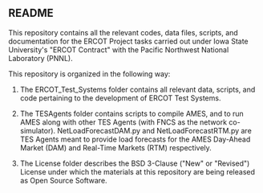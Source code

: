 ## README

This repository contains all the relevant codes, data files, scripts, and documentation for the ERCOT Project tasks carried out under Iowa State University's "ERCOT Contract" with the Pacific Northwest National Laboratory (PNNL).

This repository is organized in the following way:

1. The ERCOT_Test_Systems folder contains all relevant data, scripts, and code pertaining to the development of ERCOT Test Systems.

2. The TESAgents folder contains scripts to compile AMES, and to run AMES along with other TES Agents (with FNCS as the network co-simulator). NetLoadForecastDAM.py and NetLoadForecastRTM.py are TES Agents meant to provide load forecasts for the AMES Day-Ahead Market (DAM) and Real-Time Markets (RTM) respectively.

3. The License folder describes the BSD 3-Clause ("New" or "Revised") License under which the materials at this repository are being released as Open Source Software.



